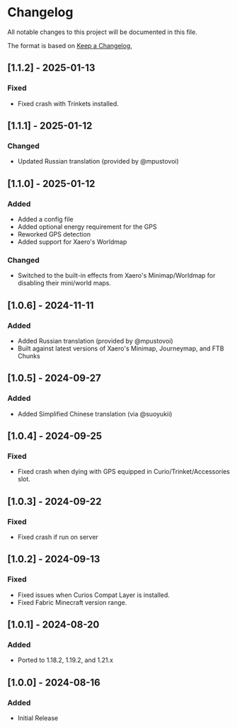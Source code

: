 # Changelog

All notable changes to this project will be documented in this file.

The format is based on [Keep a Changelog](https://keepachangelog.com/en/1.1.0/),

## [1.1.2] - 2025-01-13

### Fixed

- Fixed crash with Trinkets installed.

## [1.1.1] - 2025-01-12

### Changed

- Updated Russian translation (provided by @mpustovoi)

## [1.1.0] - 2025-01-12

### Added

- Added a config file
- Added optional energy requirement for the GPS
- Reworked GPS detection
- Added support for Xaero's Worldmap

### Changed

- Switched to the built-in effects from Xaero's Minimap/Worldmap for disabling their mini/world maps.

## [1.0.6] - 2024-11-11

### Added

- Added Russian translation (provided by @mpustovoi)
- Built against latest versions of Xaero's Minimap, Journeymap, and FTB Chunks

## [1.0.5] - 2024-09-27

### Added

- Added Simplified Chinese translation (via @suoyukii)

## [1.0.4] - 2024-09-25

### Fixed

- Fixed crash when dying with GPS equipped in Curio/Trinket/Accessories slot.

## [1.0.3] - 2024-09-22

### Fixed

- Fixed crash if run on server

## [1.0.2] - 2024-09-13

### Fixed

- Fixed issues when Curios Compat Layer is installed.
- Fixed Fabric Minecraft version range.

## [1.0.1] - 2024-08-20

### Added

- Ported to 1.18.2, 1.19.2, and 1.21.x

## [1.0.0] - 2024-08-16

### Added

- Initial Release